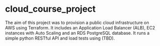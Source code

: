 # cloud_course_project
The aim of this project was to provision a public cloud infrastructure on AWS using Terraform. It includes an Application Load Balancer (ALB), EC2 instances with Auto Scaling and an RDS PostgreSQL database. It runs a simple python RESTful API and load tests using (TBD).